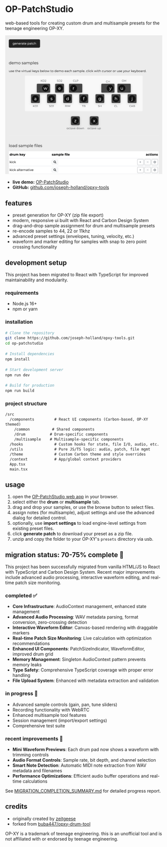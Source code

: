 # OP-PatchStudio

web-based tools for creating custom drum and multisample presets for the teenage engineering OP-XY.

![OP-PatchStudio Preview](public/assets/preview-image.png)

- **live demo:** [OP-PatchStudio](https://opxy-tools.pages.dev/)
- **GitHub:** [github.com/joseph-holland/opxy-tools](https://github.com/joseph-holland/opxy-tools)

## features

- preset generation for OP-XY (zip file export)
- modern, responsive ui built with React and Carbon Design System
- drag-and-drop sample assignment for drum and multisample presets
- re-encode samples to 44, 22 or 11khz
- advanced preset settings (envelopes, tuning, velocity, etc.)
- waveform and marker editing for samples with snap to zero point crossing functionality

## development setup

This project has been migrated to React with TypeScript for improved maintainability and modularity.

### requirements

- Node.js 16+ 
- npm or yarn

### installation

```bash
# Clone the repository
git clone https://github.com/joseph-holland/opxy-tools.git
cd op-patchstudio

# Install dependencies
npm install

# Start development server
npm run dev

# Build for production
npm run build
```

### project structure

```
/src
  /components         # React UI components (Carbon-based, OP-XY themed)
    /common          # Shared components
    /drum           # Drum-specific components
    /multisample    # Multisample-specific components
  /hooks              # Custom hooks for state, file I/O, audio, etc.
  /utils              # Pure JS/TS logic: audio, patch, file mgmt
  /theme              # Custom Carbon theme and style overrides
  /context            # App/global context providers
  App.tsx
  main.tsx
```

## usage

1. open the [OP-PatchStudio web app](https://opxy-tools.pages.dev/) in your browser.
2. select either the **drum** or **multisample** tab.
3. drag and drop your samples, or use the browse button to select files.
4. assign notes (for multisample), adjust settings and use the advanced dialog for detailed control.
5. optionally, use **import settings** to load engine-level settings from existing preset files.
6. click **generate patch** to download your preset as a zip file.
7. unzip and copy the folder to your OP-XY's `presets` directory via usb.

## migration status: **70-75% complete** 🚀

This project has been successfully migrated from vanilla HTML/JS to React with TypeScript and Carbon Design System. Recent major improvements include advanced audio processing, interactive waveform editing, and real-time patch size monitoring.

### completed ✅
- **Core Infrastructure**: AudioContext management, enhanced state management
- **Advanced Audio Processing**: WAV metadata parsing, format conversion, zero-crossing detection
- **Interactive Waveform Editor**: Canvas-based rendering with draggable markers
- **Real-time Patch Size Monitoring**: Live calculation with optimization recommendations
- **Enhanced UI Components**: PatchSizeIndicator, WaveformEditor, improved drum grid
- **Memory Management**: Singleton AudioContext pattern prevents memory leaks
- **Type Safety**: Comprehensive TypeScript coverage with proper error handling
- **File Upload System**: Enhanced with metadata extraction and validation

### in progress 🚧
- Advanced sample controls (gain, pan, tune sliders)
- Recording functionality with WebRTC
- Enhanced multisample tool features
- Session management (import/export settings)
- Comprehensive test suite

### recent improvements 🎉
- **Mini Waveform Previews**: Each drum pad now shows a waveform with trimming controls
- **Audio Format Controls**: Sample rate, bit depth, and channel selection
- **Smart Note Detection**: Automatic MIDI note extraction from WAV metadata and filenames
- **Performance Optimizations**: Efficient audio buffer operations and real-time calculations

See [MIGRATION_COMPLETION_SUMMARY.md](MIGRATION_COMPLETION_SUMMARY.md) for detailed progress report.

## credits

- originally created by [zeitgeese](https://github.com/buba447)
- forked from [buba447/opxy-drum-tool](https://buba447.github.io/opxy-drum-tool/)

OP-XY is a trademark of teenage engineering. this is an unofficial tool and is not affiliated with or endorsed by teenage engineering.
